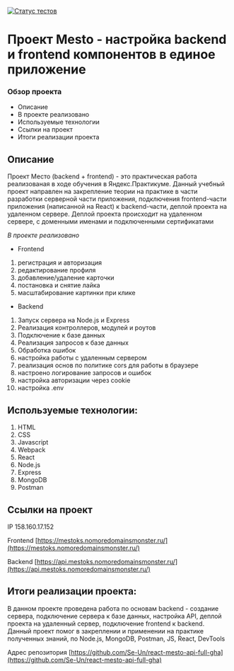 [![Статус тестов](../../actions/workflows/tests.yml/badge.svg)](../../actions/workflows/tests.yml)

# Проект Mesto - настройка backend и frontend компонентов в единое приложение   
### Обзор проекта
* Описание
* В проекте реализовано
* Используемые технологии
* Ссылки на проект
* Итоги реализации проекта

## Описание 
Проект Место (backend + frontend) - это практическая работа реализованая в ходе обучения в Яндекс.Практикуме.
Данный учебный проект направлен на закрепление теории на практике в части разработки серверной части приложения, подключения frontend-части приложения (написанной на React) к backend-части, деплой проекта на удаленном сервере. 
Деплой проекта происходит на удаленном сервере, с доменными именами и подключенными сертификатами

*В проекте реализовано*
* Frontend
1. регистрация и авторизация
2. редактирование профиля
3. добавление/удаление карточки
4. постановка и снятие лайка
5. масштабирование картинки при клике

* Backend
1. Запуск сервера на Node.js и Express
2. Реализация контроллеров, модулей и роутов
3. Подключение к базе данных
4. Реализация запросов к базе данных
5. Обработка ошибок
6. настройка работы с удаленным сервером
7. реализация основ по политике cors для работы в браузере
8. настроено логирование запросов и ошибок
9. настройка авторизации через cookie
10. настройка .env

## Используемые технологии:
1. HTML
2. CSS
3. Javascript
4. Webpack
5. React
6. Node.js
7. Express
8. MongoDB
9. Postman

## Ссылки на проект

IP 158.160.17.152

Frontend [https://mestoks.nomoredomainsmonster.ru/](https://mestoks.nomoredomainsmonster.ru/)

Backend [https://api.mestoks.nomoredomainsmonster.ru/](https://api.mestoks.nomoredomainsmonster.ru/)

## Итоги реализации проекта:
В данном проекте проведена работа по основам backend - создание сервера, подключение сервера к базе данных, настройка API, деплой проекта на удаленный сервер, подключение frontend к backend.
Данный проект помог в закреплении и применении на практике полученных знаний, по Node.js, MongoDB, Postman, JS, React, DevTools

Адрес репозитория [https://github.com/Se-Un/react-mesto-api-full-gha](https://github.com/Se-Un/react-mesto-api-full-gha)

